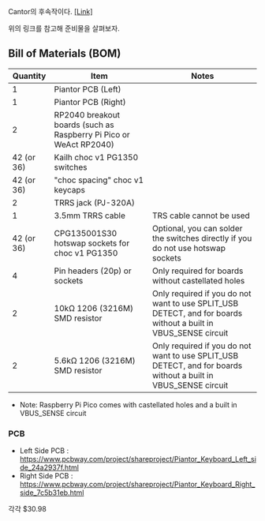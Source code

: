 Cantor의 후속작이다. [[Link]](https://github.com/beekeeb/piantor?tab=readme-ov-file)

위의 링크를 참고해 준비물을 살펴보자.

## Bill of Materials (BOM)

[](https://github.com/beekeeb/piantor?tab=readme-ov-file#bill-of-materials-bom)

| Quantity   | Item                                                               | Notes                                                                                                          |
| ---------- | ------------------------------------------------------------------ | -------------------------------------------------------------------------------------------------------------- |
| 1          | Piantor PCB (Left)                                                 |                                                                                                                |
| 1          | Piantor PCB (Right)                                                |                                                                                                                |
| 2          | RP2040 breakout boards (such as Raspberry Pi Pico or WeAct RP2040) |                                                                                                                |
| 42 (or 36) | Kailh choc v1 PG1350 switches                                      |                                                                                                                |
| 42 (or 36) | "choc spacing" choc v1 keycaps                                     |                                                                                                                |
| 2          | TRRS jack (PJ-320A)                                                |                                                                                                                |
| 1          | 3.5mm TRRS cable                                                   | TRS cable cannot be used                                                                                       |
| 42 (or 36) | CPG135001S30 hotswap sockets for choc v1 PG1350                    | Optional, you can solder the switches directly if you do not use hotswap sockets                               |
| 4          | Pin headers (20p) or sockets                                       | Only required for boards without castellated holes                                                             |
| 2          | 10kΩ 1206 (3216M) SMD resistor                                     | Only required if you do not want to use SPLIT_USB DETECT, and for boards without a built in VBUS_SENSE circuit |
| 2          | 5.6kΩ 1206 (3216M) SMD resistor                                    | Only required if you do not want to use SPLIT_USB DETECT, and for boards without a built in VBUS_SENSE circuit |

- Note: Raspberry Pi Pico comes with castellated holes and a built in VBUS_SENSE circuit

### PCB

- Left Side PCB : https://www.pcbway.com/project/shareproject/Piantor_Keyboard_Left_side_24a2937f.html
- Right Side PCB : https://www.pcbway.com/project/shareproject/Piantor_Keyboard_Right_side_7c5b31eb.html

각각 $30.98